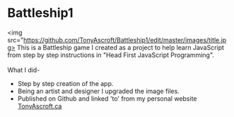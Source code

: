 # Battleship1
<img src="https://github.com/TonyAscroft/Battleship1/edit/master/images/title.jpg>
This is a Battleship game I created as a project to help learn JavaScript from step by step instructions in "Head First JavaScript Programming". <br> <br>
What I did-
  <ul>
  <li>Step by step creation of the app. </li>
  <li>Being an artist and designer I upgraded the image files.</li>
  <li>Published on Github and linked 'to' from my personal website <a href="http://tonyascroft.ca/" target="_blank">TonyAscroft.ca</a> </li>
  </ul>
